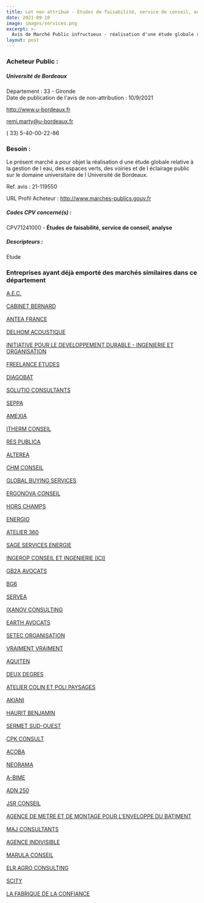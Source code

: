 ```yaml
---
title: Lot non attribué - Études de faisabilité, service de conseil, analyse
date: 2021-09-10
image: images/services.png
excerpt: >-
  Avis de Marché Public infructueux - réalisation d'une étude globale relative à la gestion de l'eau, des espaces verts, des voiries et de l'éclairage public sur le domaine universitaire de l'université de bordeaux
layout: post
---
```


### Acheteur Public :
##### Université de Bordeaux
Département : 33 - Gironde<br/>
Date de publication de l'avis de non-attribution : 10/9/2021


http://www.u-bordeaux.fr

remi.marty@u-bordeaux.fr

( 33) 5-40-00-22-86
### Besoin :

Le présent marché a pour objet la réalisation d une étude globale relative à la gestion de l eau, des espaces verts, des voiries et de l éclairage public sur le domaine universitaire de l Université de Bordeaux.

Ref. avis : 21-119550

URL Profil Acheteur : http://www.marches-publics.gouv.fr

##### Codes CPV concerné(s) :
CPV71241000 - **Études de faisabilité, service de conseil, analyse** <br/>

##### Descripteurs :
Etude <br/>

### Entreprises ayant déjà emporté des marchés similaires dans ce département
<a href="/entreprise-544/siren-301253688">A.E.C.</a><br/><br/>
<a href="/entreprise-546/siren-325635084">CABINET BERNARD</a><br/><br/>
<a href="/entreprise-554/siren-393206735">ANTEA FRANCE</a><br/><br/>
<a href="/entreprise-555/siren-399593276">DELHOM ACOUSTIQUE</a><br/><br/>
<a href="/entreprise-555/siren-402250427">INITIATIVE POUR LE DEVELOPPEMENT DURABLE - INGENIERIE ET ORGANISATION</a><br/><br/>
<a href="/entreprise-558/siren-420752958">FREELANCE ETUDES</a><br/><br/>
<a href="/entreprise-559/siren-429585888">DIAGOBAT</a><br/><br/>
<a href="/entreprise-560/siren-432476000">SOLUTIO CONSULTANTS</a><br/><br/>
<a href="/entreprise-560/siren-434804720">SEPPA</a><br/><br/>
<a href="/entreprise-563/siren-452017460">AMEXIA</a><br/><br/>
<a href="/entreprise-563/siren-452445760">ITHERM CONSEIL</a><br/><br/>
<a href="/entreprise-563/siren-452651136">RES PUBLICA</a><br/><br/>
<a href="/entreprise-564/siren-479558017">ALTEREA</a><br/><br/>
<a href="/entreprise-564/siren-480105709">CHM CONSEIL</a><br/><br/>
<a href="/entreprise-564/siren-482113297">GLOBAL BUYING SERVICES</a><br/><br/>
<a href="/entreprise-564/siren-482426210">ERGONOVA CONSEIL</a><br/><br/>
<a href="/entreprise-565/siren-484700638">HORS CHAMPS</a><br/><br/>
<a href="/entreprise-565/siren-487673543">ENERGIO</a><br/><br/>
<a href="/entreprise-565/siren-488907411">ATELIER 360</a><br/><br/>
<a href="/entreprise-565/siren-489575050">SAGE SERVICES ENERGIE</a><br/><br/>
<a href="/entreprise-565/siren-489626135">INGEROP CONSEIL ET INGENIERIE (ICI)</a><br/><br/>
<a href="/entreprise-566/siren-494009731">GB2A AVOCATS</a><br/><br/>
<a href="/entreprise-569/siren-510506058">BG6</a><br/><br/>
<a href="/entreprise-570/siren-519093868">SERVEA</a><br/><br/>
<a href="/entreprise-571/siren-527776850">IXANOV CONSULTING</a><br/><br/>
<a href="/entreprise-571/siren-530078179">EARTH AVOCATS</a><br/><br/>
<a href="/entreprise-573/siren-702005901">SETEC ORGANISATION</a><br/><br/>
<a href="/entreprise-574/siren-750741456">VRAIMENT VRAIMENT</a><br/><br/>
<a href="/entreprise-574/siren-752974691">AQUITEN</a><br/><br/>
<a href="/entreprise-575/siren-792487787">DEUX DEGRES</a><br/><br/>
<a href="/entreprise-576/siren-793170168">ATELIER COLIN ET POLI PAYSAGES</a><br/><br/>
<a href="/entreprise-576/siren-795068667">AKIANI</a><br/><br/>
<a href="/entreprise-576/siren-798013421">HAURIT BENJAMIN</a><br/><br/>
<a href="/entreprise-576/siren-799439583">SERMET SUD-OUEST</a><br/><br/>
<a href="/entreprise-576/siren-799632591">CPK CONSULT</a><br/><br/>
<a href="/entreprise-577/siren-803181015">ACOBA</a><br/><br/>
<a href="/entreprise-577/siren-808833875">NEORAMA</a><br/><br/>
<a href="/entreprise-578/siren-812197473">A-BIME</a><br/><br/>
<a href="/entreprise-578/siren-815035787">ADN 250</a><br/><br/>
<a href="/entreprise-579/siren-821895315">JSR CONSEIL</a><br/><br/>
<a href="/entreprise-579/siren-825138274">AGENCE DE METRE ET DE MONTAGE POUR L'ENVELOPPE DU BATIMENT</a><br/><br/>
<a href="/entreprise-581/siren-838764058">MAJ CONSULTANTS</a><br/><br/>
<a href="/entreprise-581/siren-839042611">AGENCE INDIVISIBLE</a><br/><br/>
<a href="/entreprise-581/siren-849757943">MARULA CONSEIL</a><br/><br/>
<a href="/entreprise-581/siren-850373937">ELR AGRO CONSULTING</a><br/><br/>
<a href="/entreprise-581/siren-851967687">SCITY</a><br/><br/>
<a href="/entreprise-582/siren-888351269">LA FABRIQUE DE LA CONFIANCE</a><br/><br/>
